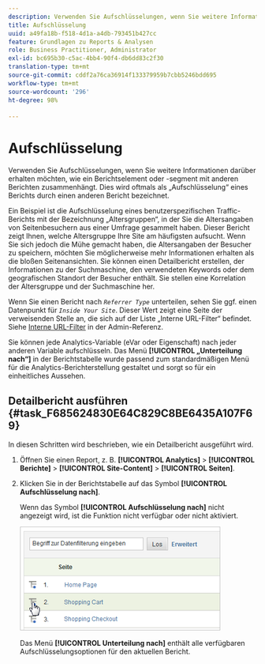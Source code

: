 ```yaml
---
description: Verwenden Sie Aufschlüsselungen, wenn Sie weitere Informationen darüber erhalten möchten, wie ein Berichtselement oder -segment mit anderen Berichten zusammenhängt. Dies wird oftmals als „Aufschlüsselung“ eines Berichts durch einen anderen Bericht bezeichnet.
title: Aufschlüsselung
uuid: a49fa18b-f518-4d1a-a4db-793451b427cc
feature: Grundlagen zu Reports & Analysen
role: Business Practitioner, Administrator
exl-id: bc695b30-c5ac-4bb4-90f4-db6dd83c2f30
translation-type: tm+mt
source-git-commit: cddf2a76ca36914f133379959b7cbb5246bdd695
workflow-type: tm+mt
source-wordcount: '296'
ht-degree: 98%

---
```


# Aufschlüsselung

Verwenden Sie Aufschlüsselungen, wenn Sie weitere Informationen darüber erhalten möchten, wie ein Berichtselement oder -segment mit anderen Berichten zusammenhängt. Dies wird oftmals als „Aufschlüsselung“ eines Berichts durch einen anderen Bericht bezeichnet.

Ein Beispiel ist die Aufschlüsselung eines benutzerspezifischen Traffic-Berichts mit der Bezeichnung „Altersgruppen“, in der Sie die Altersangaben von Seitenbesuchern aus einer Umfrage gesammelt haben. Dieser Bericht zeigt Ihnen, welche Altersgruppe Ihre Site am häufigsten aufsucht. Wenn Sie sich jedoch die Mühe gemacht haben, die Altersangaben der Besucher zu speichern, möchten Sie möglicherweise mehr Informationen erhalten als die bloßen Seitenansichten. Sie können einen Detailbericht erstellen, der Informationen zu der Suchmaschine, den verwendeten Keywords oder dem geografischen Standort der Besucher enthält. Sie stellen eine Korrelation der Altersgruppe und der Suchmaschine her.

Wenn Sie einen Bericht nach  *`Referrer Type`* unterteilen, sehen Sie ggf. einen Datenpunkt für *`Inside Your Site`*. Dieser Wert zeigt eine Seite der verweisenden Stelle an, die sich auf der Liste „Interne URL-Filter“ befindet. Siehe [Interne URL-Filter](/help/admin/admin/internal-url-filter-admin.md) in der Admin-Referenz.

Sie können jede Analytics-Variable (eVar oder Eigenschaft) nach jeder anderen Variable aufschlüsseln. Das Menü **[!UICONTROL „Unterteilung nach“]** in der Berichtstabelle wurde passend zum standardmäßigen Menü für die Analytics-Berichterstellung gestaltet und sorgt so für ein einheitliches Aussehen.

## Detailbericht ausführen {#task_F685624830E64C829C8BE6435A107F69}

In diesen Schritten wird beschrieben, wie ein Detailbericht ausgeführt wird.

<!-- 

t_reports_breakdown.xml

 -->

1. Öffnen Sie einen Report, z. B. **[!UICONTROL Analytics]** > **[!UICONTROL Berichte]** > **[!UICONTROL Site-Content]** > **[!UICONTROL Seiten]**.
1. Klicken Sie in der Berichtstabelle auf das Symbol **[!UICONTROL Aufschlüsselung nach]**.

   Wenn das Symbol **[!UICONTROL Aufschlüsselung nach]** nicht angezeigt wird, ist die Funktion nicht verfügbar oder nicht aktiviert.

   ![](assets/breakdown.png)

   Das Menü **[!UICONTROL Unterteilung nach]** enthält alle verfügbaren Aufschlüsselungsoptionen für den aktuellen Bericht.
